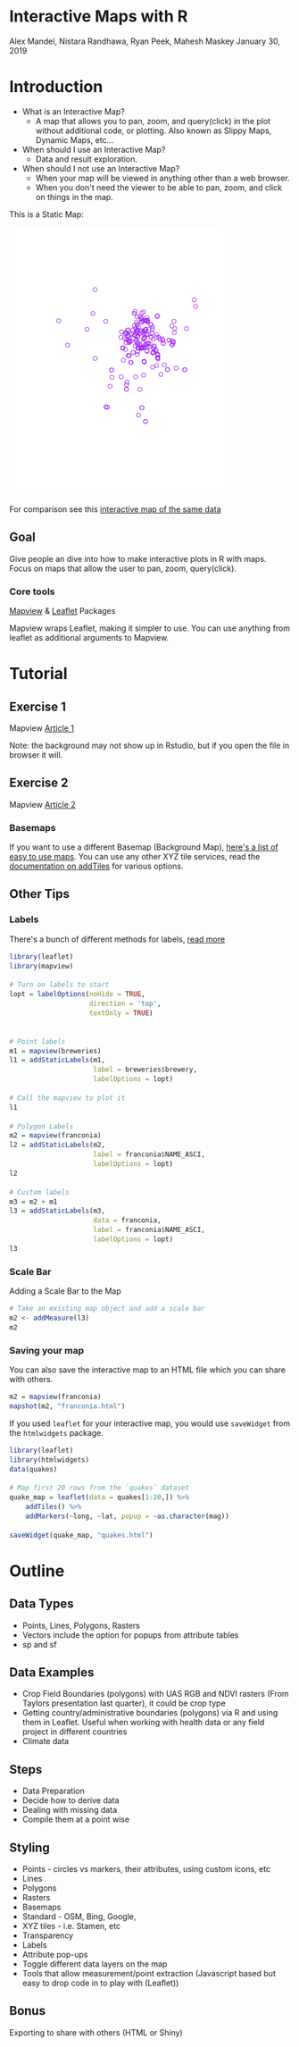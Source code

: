 Interactive Maps with R
================
Alex Mandel, Nistara Randhawa, Ryan Peek, Mahesh Maskey
January 30, 2019

Introduction
============

-   What is an Interactive Map?
    -   A map that allows you to pan, zoom, and query(click) in the plot without additional code, or plotting. Also known as Slippy Maps, Dynamic Maps, etc...
-   When should I use an Interactive Map?
    -   Data and result exploration.
-   When should I not use an Interactive Map?
    -   When your map will be viewed in anything other than a web browser.
    -   When you don't need the viewer to be able to pan, zoom, and click on things in the map.

This is a Static Map:

![Static Map](InteractiveMapsR_files/figure-markdown_github/map-1.png)

For comparison see this [interactive map of the same data](https://r-spatial.github.io/mapview/articles/articles/mapview_01-basics.html)

Goal
----

Give people an dive into how to make interactive plots in R with maps. Focus on maps that allow the user to pan, zoom, query(click).

### Core tools

[Mapview](https://r-spatial.github.io/mapview/) & [Leaflet](https://rstudio.github.io/leaflet/) Packages

Mapview wraps Leaflet, making it simpler to use. You can use anything from leaflet as additional arguments to Mapview.

Tutorial
========

Exercise 1
----------

Mapview [Article 1](https://r-spatial.github.io/mapview/articles/articles/mapview_01-basics.html)

Note: the background may not show up in Rstudio, but if you open the file in browser it will.

Exercise 2
----------

Mapview [Article 2](https://r-spatial.github.io/mapview/articles/articles/mapview_02-advanced.html)

### Basemaps

If you want to use a different Basemap (Background Map), [here's a list of easy to use maps](http://leaflet-extras.github.io/leaflet-providers/preview/index.html). You can use any other XYZ tile services, read the [documentation on addTiles](https://www.rdocumentation.org/packages/leaflet/versions/2.0.2/topics/addControl) for various options.

Other Tips
----------

### Labels

There's a bunch of different methods for labels, [read more](https://rdrr.io/cran/mapview/man/addStaticLabels.html)

``` r
library(leaflet)
library(mapview)

# Turn on labels to start
lopt = labelOptions(noHide = TRUE,
                    direction = 'top',
                    textOnly = TRUE)


# Point labels
m1 = mapview(breweries)
l1 = addStaticLabels(m1,
                     label = breweries$brewery,
                     labelOptions = lopt)

# Call the mapview to plot it
l1

# Polygon Labels
m2 = mapview(franconia)
l2 = addStaticLabels(m2,
                     label = franconia$NAME_ASCI,
                     labelOptions = lopt)
l2

# Custom labels
m3 = m2 + m1
l3 = addStaticLabels(m3,
                     data = franconia,
                     label = franconia$NAME_ASCI,
                     labelOptions = lopt)
l3
```

### Scale Bar

Adding a Scale Bar to the Map

``` r
# Take an existing map object and add a scale bar
m2 <- addMeasure(l3)
m2
```

### Saving your map

You can also save the interactive map to an HTML file which you can share with others.

``` r
m2 = mapview(franconia)
mapshot(m2, "franconia.html")
```

If you used `leaflet` for your interactive map, you would use `saveWidget` from the `htmlwidgets` package.

``` r
library(leaflet)
library(htmlwidgets)
data(quakes)

# Map first 20 rows from the `quakes` dataset
quake_map = leaflet(data = quakes[1:20,]) %>%
    addTiles() %>%
    addMarkers(~long, ~lat, popup = ~as.character(mag))

saveWidget(quake_map, "quakes.html")
```

Outline
=======

Data Types
----------

-   Points, Lines, Polygons, Rasters
-   Vectors include the option for popups from attribute tables
-   sp and sf

Data Examples
-------------

-   Crop Field Boundaries (polygons) with UAS RGB and NDVI rasters (From Taylors presentation last quarter), it could be crop type
-   Getting country/administrative boundaries (polygons) via R and using them in Leaflet. Useful when working with health data or any field project in different countries
-   Climate data

Steps
-----

-   Data Preparation
-   Decide how to derive data
-   Dealing with missing data
-   Compile them at a point wise

Styling
-------

-   Points - circles vs markers, their attributes, using custom icons, etc
-   Lines
-   Polygons
-   Rasters
-   Basemaps
-   Standard - OSM, Bing, Google,
-   XYZ tiles - i.e. Stamen, etc
-   Transparency
-   Labels
-   Attribute pop-ups
-   Toggle different data layers on the map
-   Tools that allow measurement/point extraction (Javascript based but easy to drop code in to play with (Leaflet))

Bonus
-----

Exporting to share with others (HTML or Shiny)
